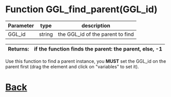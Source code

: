 # Function GGL_find_parent(GGL_id)

|  Parameter    |  type   |     description        |
|--             |       --|--                      |
|   GGL_id      | string  | the GGL_id of the parent to find    |

| Returns:  | if the function finds the parent: the parent, else, -1 |
|--         |                             --|

Use this function to find a parent instance, you **MUST** set the GGL_id on the parent first (drag the element and click on "variables" to set it).

# [Back](https://github.com/Ced30/GML-GUI-Library-GGL-Documentation/blob/main/API/Factory%20Functions.md)
